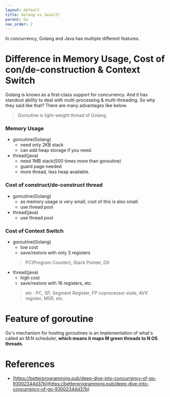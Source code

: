 ```yaml
---
layout: default
title: Golang vs Java(2)
parent: Go
nav_order: 2
---
```


In concurrency, Golang and Java has multiple different features.

# Difference in Memory Usage, Cost of con/de-construction & Context Switch

Golang is known as a first-class support for concurrency. And it has standout ability to deal with multi-processing & multi-threading. So why they said like that? There are many advantages like below.
> Goroutine is light-weight thread of Golang.

### Memory Usage
* goroutine(Golang)
  * need only 2KB stack
  * can add heap storage if you need.
* thread(java)
  * need 1MB stack(500 times more than goroutine)
  * guard page needed
  * more thread, less heap available.

### Cost of construct/de-construct thread

* goroutine(Golang)
  * as memory usage is very small, cost of this is also small.
  * use thread pool
* thread(java)
  * use thread pool

### Cost of Context Switch

* goroutine(Golang)
  * low cost
  * save/restore with only 3 registers
  > PC(Program Counter), Stack Pointer, DX
* thread(java)
  * high cost
  * save/restore with 16 registers, etc.
  > etc : PC, SP, Segment Register, FP coprocessor state, AVX register, MSR, etc.

# Feature of goroutine

Go's mechanism for hosting goroutines is an implementation of what's called an M:N scheduler, **which means it maps M green threads to N OS threads**.

# References
* [https://betterprogramming.pub/deep-dive-into-concurrency-of-go-93002344d37b](https://betterprogramming.pub/deep-dive-into-concurrency-of-go-93002344d37b)